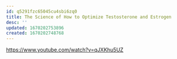 ```yaml
---
id: q5291fzc65045cu4sbi6zq0
title: The Science of How to Optimize Testosterone and Estrogen
desc: ''
updated: 1670202753896
created: 1670202748768
---
```


https://www.youtube.com/watch?v=qJXKhu5UZ